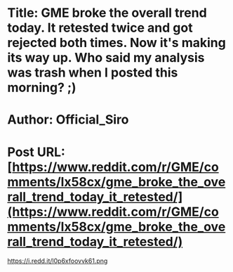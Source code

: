 # Title: GME broke the overall trend today. It retested twice and got rejected both times. Now it's making its way up. Who said my analysis was trash when I posted this morning? ;)
# Author: Official_Siro
# Post URL: [https://www.reddit.com/r/GME/comments/lx58cx/gme_broke_the_overall_trend_today_it_retested/](https://www.reddit.com/r/GME/comments/lx58cx/gme_broke_the_overall_trend_today_it_retested/)


https://i.redd.it/l0p6xfoovvk61.png